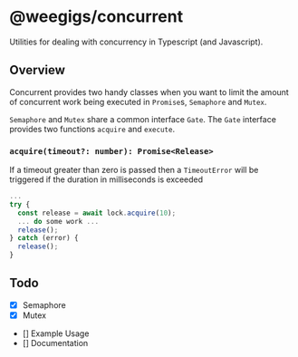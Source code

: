 # @weegigs/concurrent

Utilities for dealing with concurrency in Typescript (and Javascript).

## Overview

Concurrent provides two handy classes when you want to limit the amount of concurrent work being executed in
`Promise`s, `Semaphore` and `Mutex`.

`Semaphore` and `Mutex` share a common interface `Gate`. The `Gate` interface provides two functions `acquire`
and `execute`.

### `acquire(timeout?: number): Promise<Release>`

If a timeout greater than zero is passed then a `TimeoutError` will be triggered if the duration in milliseconds
is exceeded

```typescript
...
try {
  const release = await lock.acquire(10);
  ... do some work ...
  release();
} catch (error) {
  release();
}
```

## Todo

* [x] Semaphore
* [x] Mutex
* [] Example Usage
* [] Documentation
